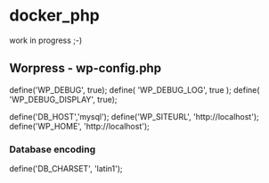 # docker_php

work in progress ;-)

## Worpress - wp-config.php

define('WP_DEBUG', true);
define( 'WP_DEBUG_LOG', true );
define( 'WP_DEBUG_DISPLAY', true);

define('DB_HOST','mysql');
define('WP_SITEURL', 'http://localhost');
define('WP_HOME', 'http://localhost');

### Database encoding

define('DB_CHARSET', 'latin1');
